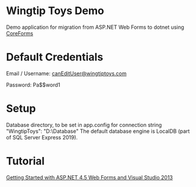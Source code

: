 # Wingtip Toys Demo
Demo application for migration from ASP.NET Web Forms to dotnet using [CoreForms](https://github.com/CoreForms)

# Default Credentials
Email / Username: canEditUser@wingtiptoys.com

Password: Pa$$word1

# Setup
Database directory, to be set in app.config for connection string "WingtipToys": "D:\Database"
The default database engine is LocalDB (part of SQL Server Express 2019).

# Tutorial

[Getting Started with ASP.NET 4.5 Web Forms and Visual Studio 2013](<http://download.microsoft.com/download/0/F/B/0FBFAA46-2BFD-478F-8E56-7BF3C672DF9D/Getting Started with ASP.NET 4.5 Web Forms and Visual Studio 2013.pdf>)

